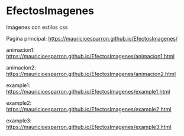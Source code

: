 # EfectosImagenes
Imágenes con estilos css

Pagina principal: https://mauricioesparron.github.io/EfectosImagenes/

animacion1: https://mauricioesparron.github.io/EfectosImagenes/animacion1.html

animacion2: https://mauricioesparron.github.io/EfectosImagenes/animacion2.html

example1: https://mauricioesparron.github.io/EfectosImagenes/example1.html

example2: https://mauricioesparron.github.io/EfectosImagenes/example2.html

example3: https://mauricioesparron.github.io/EfectosImagenes/example3.html
